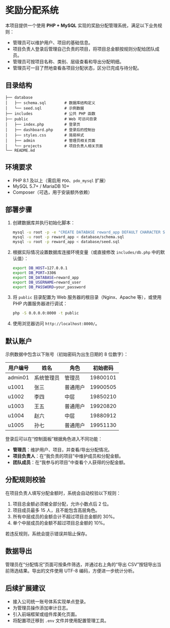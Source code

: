 # 奖励分配系统

本项目提供一个使用 **PHP + MySQL** 实现的奖励分配管理系统，满足以下业务规则：

- 管理员可以维护用户、项目的基础信息。
- 项目负责人登录后管理自己负责的项目，将项目总金额按规则分配给团队成员。
- 管理员可按项目名称、类别、层级查看和导出分配明细。
- 管理员可一目了然地查看各项目分配状态，区分已完成与待分配。


## 目录结构

```
├── database
│   ├── schema.sql        # 数据库结构定义
│   └── seed.sql          # 示例数据
├── includes              # 公共 PHP 函数
├── public                # Web 可访问目录
│   ├── index.php         # 登录页
│   ├── dashboard.php     # 登录后的控制台
│   ├── styles.css        # 简易样式
│   ├── admin             # 管理员相关页面
│   └── projects          # 项目负责人相关页面
└── README.md
```

## 环境要求

- PHP 8.1 及以上（需启用 `PDO`、`pdo_mysql` 扩展）
- MySQL 5.7+ / MariaDB 10+
- Composer（可选，用于安装额外依赖）

## 部署步骤

1. 创建数据库并执行初始化脚本：

   ```bash
   mysql -u root -p -e "CREATE DATABASE reward_app DEFAULT CHARACTER SET utf8mb4 COLLATE utf8mb4_unicode_ci;"
   mysql -u root -p reward_app < database/schema.sql
   mysql -u root -p reward_app < database/seed.sql
   ```

2. 根据实际情况设置数据库连接环境变量（或直接修改 `includes/db.php` 中的默认值）：

   ```bash
   export DB_HOST=127.0.0.1
   export DB_PORT=3306
   export DB_DATABASE=reward_app
   export DB_USERNAME=reward_user
   export DB_PASSWORD=your_password
   ```

3. 将 `public` 目录配置为 Web 服务器的根目录（Nginx、Apache 等），或使用 PHP 内置服务器进行调试：

   ```bash
   php -S 0.0.0.0:8000 -t public
   ```

4. 使用浏览器访问 `http://localhost:8000/`。

## 默认账户

示例数据中包含以下账号（初始密码为出生日期的 8 位数字）：

| 用户编号 | 姓名       | 角色     | 初始密码 |
| -------- | ---------- | -------- | -------- |
| admin01  | 系统管理员 | 管理员   | 19800101 |
| u1001    | 张三       | 普通用户 | 19900505 |
| u1002    | 李四       | 中层     | 19850210 |
| u1003    | 王五       | 普通用户 | 19920820 |
| u1004    | 赵六       | 中层     | 19880912 |
| u1005    | 孙七       | 普通用户 | 19951130 |

登录后可以在“控制面板”根据角色进入不同功能：

- **管理员**：维护用户、项目，并查看/导出分配情况。
- **项目负责人**：在“我负责的项目”中维护成员和分配金额。
- **团队成员**：在“我参与的项目”中查看个人获得的分配金额。

## 分配规则校验

在项目负责人填写分配金额时，系统会自动校验以下规则：

1. 项目总金额必须被全部分配，允许小数点后 2 位。
2. 项目成员最多 15 人，且不能包含高层角色。
3. 所有中层成员的金额合计不超过项目总金额的 30%。
4. 单个中层成员的金额不超过项目总金额的 10%。

若违反规则，系统会提示错误并阻止保存。

## 数据导出

管理员在“分配情况”页面可按条件筛选，并通过右上角的“导出 CSV”按钮导出当前筛选结果。导出的文件使用 UTF-8 编码，方便进一步统计分析。

## 后续扩展建议

- 接入公司统一账号体系实现单点登录。
- 为管理员操作添加审计日志。
- 引入前端框架或组件库美化页面。
- 将配置项迁移到 `.env` 文件并使用配置管理工具。

